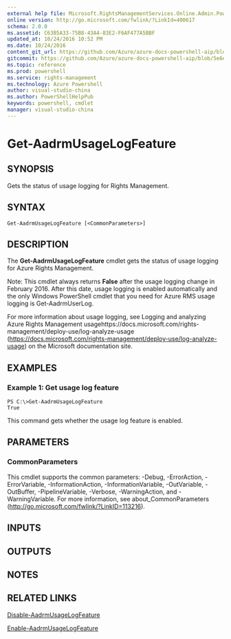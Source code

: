 ```yaml
---
external help file: Microsoft.RightsManagementServices.Online.Admin.PowerShell.dll-Help.xml
online version: http://go.microsoft.com/fwlink/?LinkId=400617
schema: 2.0.0
ms.assetid: C63B5A33-75B8-43A4-83E2-F6AF477A5BBF
updated_at: 10/24/2016 10:52 PM
ms.date: 10/24/2016
content_git_url: https://github.com/Azure/azure-docs-powershell-aip/blob/master/Azure%20Information%20Protection/AADRM%20Module/vlatest/Get-AadrmUsageLogFeature.md
gitcommit: https://github.com/Azure/azure-docs-powershell-aip/blob/5e6ef5e3f1d6768f64c5d14aab4fd3e58b8fa0c3/Azure%20Information%20Protection/AADRM%20Module/vlatest/Get-AadrmUsageLogFeature.md
ms.topic: reference
ms.prod: powershell
ms.service: rights-management
ms.technology: Azure Powershell
author: visual-studio-china
ms.author: PowerShellHelpPub
keywords: powershell, cmdlet
manager: visual-studio-china
---
```


# Get-AadrmUsageLogFeature

## SYNOPSIS
Gets the status of usage logging for Rights Management.

## SYNTAX

```
Get-AadrmUsageLogFeature [<CommonParameters>]
```

## DESCRIPTION
The **Get-AadrmUsageLogFeature** cmdlet gets the status of usage logging for Azure Rights Management.

Note: This cmdlet always returns **False** after the usage logging change in February 2016.
After this date, usage logging is enabled automatically and the only Windows PowerShell cmdlet that you need for Azure RMS usage logging is Get-AadrmUserLog.

For more information about usage logging, see Logging and analyzing Azure Rights Management usagehttps://docs.microsoft.com/rights-management/deploy-use/log-analyze-usage (https://docs.microsoft.com/rights-management/deploy-use/log-analyze-usage) on the Microsoft documentation site.

## EXAMPLES

### Example 1: Get usage log feature
```
PS C:\>Get-AadrmUsageLogFeature
True
```

This command gets whether the usage log feature is enabled.

## PARAMETERS

### CommonParameters
This cmdlet supports the common parameters: -Debug, -ErrorAction, -ErrorVariable, -InformationAction, -InformationVariable, -OutVariable, -OutBuffer, -PipelineVariable, -Verbose, -WarningAction, and -WarningVariable. For more information, see about_CommonParameters (http://go.microsoft.com/fwlink/?LinkID=113216).

## INPUTS

## OUTPUTS

## NOTES

## RELATED LINKS

[Disable-AadrmUsageLogFeature](./Disable-AadrmUsageLogFeature.md)

[Enable-AadrmUsageLogFeature](./Enable-AadrmUsageLogFeature.md)



